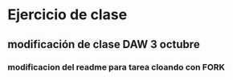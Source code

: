 # Ejercicio de clase

## modificación de clase DAW 3 octubre

### modificacion del readme para tarea cloando con FORK